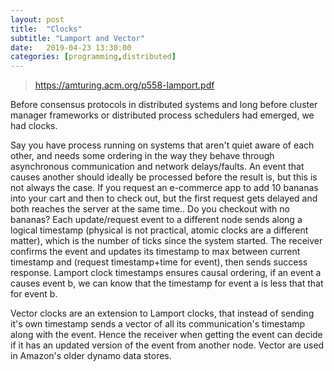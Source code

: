 ```yaml
---
layout: post
title:  "Clocks"
subtitle: "Lamport and Vector"
date:   2019-04-23 13:30:00
categories: [programming,distributed]
---
```

><https://amturing.acm.org/p558-lamport.pdf>

Before consensus protocols in distributed systems and long before cluster manager frameworks or distributed process schedulers had emerged, we had clocks.

Say you have process running on systems that aren't quiet aware of each other, and needs some ordering in the way they behave through asynchronous communication and network delays/faults.
An event that causes another should ideally be processed before the result is, but this is not always the case. If you request an e-commerce app to add 10 bananas into your cart and then to check out, but the first request gets delayed and both reaches the server at the same time.. Do you checkout with no bananas?
Each update/request event to a different node sends along a logical timestamp (physical is not practical, atomic clocks are a different matter), which is the number of ticks since the system started. The receiver confirms the event and updates its timestamp to max between current timestamp and (request timestamp+time for event), then sends success response.
Lamport clock timestamps ensures causal ordering, if an event a causes event b, we can know that the timestamp for event a is less that that for event b.


Vector clocks are an extension to Lamport clocks, that instead of sending it's own timestamp sends a vector of all its communication's timestamp along with the event. Hence the receiver when getting the event can decide if it has an updated version of the event from another node.
Vector are used in Amazon's older dynamo data stores.
